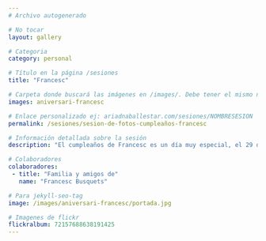 ```yaml
---
# Archivo autogenerado

# No tocar
layout: gallery

# Categoria
category: personal

# Título en la página /sesiones
title: "Francesc"

# Carpeta donde buscará las imágenes en /images/. Debe tener el mismo nombre y sin espacios
images: aniversari-francesc

# Enlace personalizado ej: ariadnaballestar.com/sesiones/NOMBRESESION
permalink: /sesiones/sesion-de-fotos-cumpleaños-francesc

# Información detallada sobre la sesión
description: "El cumpleaños de Francesc es un día muy especial, el 29 de Febrero y, unos días después quiso celebrar su 21,25 cumpleaños acompañado de toda su familia y amigos. Francesc es un apasionado de la música clásica, ama tocar, escuchar y componer buenas melodías así que... ¿qué mejor manera para celebrar su cumpleaños que organizar un recital de piano en Barcelona?"

# Colaboradores
colaboradores:
 - title: "Familia y amigos de"
   name: "Francesc Busquets"

# Para jekyll-seo-tag
image: /images/aniversari-francesc/portada.jpg

# Imagenes de flickr
flickralbum: 72157688638191425
---
```


